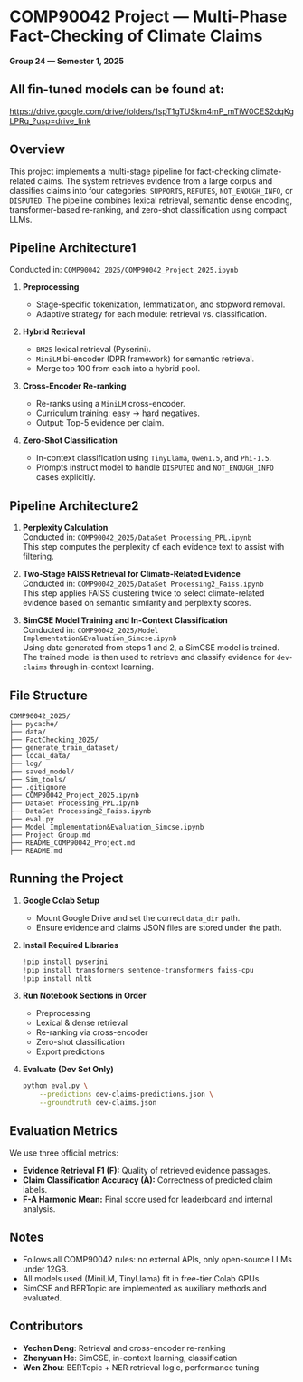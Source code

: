 # COMP90042 Project — Multi-Phase Fact-Checking of Climate Claims  
**Group 24 — Semester 1, 2025**

## All fin-tuned models can be found at:
https://drive.google.com/drive/folders/1spT1gTUSkm4mP_mTiW0CES2dqKgLPRq_?usp=drive_link
##  Overview
This project implements a multi-stage pipeline for fact-checking climate-related claims. The system retrieves evidence from a large corpus and classifies claims into four categories: `SUPPORTS`, `REFUTES`, `NOT_ENOUGH_INFO`, or `DISPUTED`. The pipeline combines lexical retrieval, semantic dense encoding, transformer-based re-ranking, and zero-shot classification using compact LLMs.

##  Pipeline Architecture1

Conducted in: `COMP90042_2025/COMP90042_Project_2025.ipynb` 

1. **Preprocessing**  
   - Stage-specific tokenization, lemmatization, and stopword removal.
   - Adaptive strategy for each module: retrieval vs. classification.

2. **Hybrid Retrieval**
   - `BM25` lexical retrieval (Pyserini).
   - `MiniLM` bi-encoder (DPR framework) for semantic retrieval.
   - Merge top 100 from each into a hybrid pool.

3. **Cross-Encoder Re-ranking**
   - Re-ranks using a `MiniLM` cross-encoder.
   - Curriculum training: easy → hard negatives.
   - Output: Top-5 evidence per claim.

4. **Zero-Shot Classification**
   - In-context classification using `TinyLlama`, `Qwen1.5`, and `Phi-1.5`.
   - Prompts instruct model to handle `DISPUTED` and `NOT_ENOUGH_INFO` cases explicitly.


## Pipeline Architecture2

1. **Perplexity Calculation**  
   Conducted in: `COMP90042_2025/DataSet Processing_PPL.ipynb`  
   This step computes the perplexity of each evidence text to assist with filtering.

2. **Two-Stage FAISS Retrieval for Climate-Related Evidence**  
   Conducted in: `COMP90042_2025/DataSet Processing2_Faiss.ipynb`  
   This step applies FAISS clustering twice to select climate-related evidence based on semantic similarity and perplexity scores.

3. **SimCSE Model Training and In-Context Classification**  
   Conducted in: `COMP90042_2025/Model Implementation&Evaluation_Simcse.ipynb`  
   Using data generated from steps 1 and 2, a SimCSE model is trained. The trained model is then used to retrieve and classify evidence for `dev-claims` through in-context learning.

##  File Structure

```
COMP90042_2025/
├── pycache/
├── data/
├── FactChecking_2025/
├── generate_train_dataset/
├── local_data/
├── log/
├── saved_model/
├── Sim_tools/
├── .gitignore
├── COMP90042_Project_2025.ipynb
├── DataSet Processing_PPL.ipynb
├── DataSet Processing2_Faiss.ipynb
├── eval.py
├── Model Implementation&Evaluation_Simcse.ipynb
├── Project Group.md
├── README_COMP90042_Project.md
├── README.md
```

##  Running the Project

1. **Google Colab Setup**
   - Mount Google Drive and set the correct `data_dir` path.
   - Ensure evidence and claims JSON files are stored under the path.

2. **Install Required Libraries**
   ```python
   !pip install pyserini
   !pip install transformers sentence-transformers faiss-cpu
   !pip install nltk
   ```

3. **Run Notebook Sections in Order**
   - Preprocessing
   - Lexical & dense retrieval
   - Re-ranking via cross-encoder
   - Zero-shot classification
   - Export predictions

4. **Evaluate (Dev Set Only)**
   ```bash
   python eval.py \
       --predictions dev-claims-predictions.json \
       --groundtruth dev-claims.json
   ```

##  Evaluation Metrics

We use three official metrics:

- **Evidence Retrieval F1 (F):** Quality of retrieved evidence passages.
- **Claim Classification Accuracy (A):** Correctness of predicted claim labels.
- **F-A Harmonic Mean:** Final score used for leaderboard and internal analysis.

##  Notes

- Follows all COMP90042 rules: no external APIs, only open-source LLMs under 12GB.
- All models used (MiniLM, TinyLlama) fit in free-tier Colab GPUs.
- SimCSE and BERTopic are implemented as auxiliary methods and evaluated.

##  Contributors

- **Yechen Deng**: Retrieval and cross-encoder re-ranking
- **Zhenyuan He**: SimCSE, in-context learning, classification
- **Wen Zhou**: BERTopic + NER retrieval logic, performance tuning
